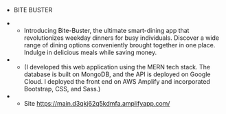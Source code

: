 * BITE BUSTER

* *  Introducing Bite-Buster, the ultimate smart-dining app that revolutionizes weekday dinners for busy individuals. Discover a wide range of dining options conveniently brought together in one place. Indulge in delicious meals while saving money.


* * (I developed this web application using the MERN tech stack. The database is built on MongoDB, and the API is deployed on Google Cloud. I deployed the front end on AWS Amplify and incorporated Bootstrap, CSS, and Sass.)


* * Site
https://main.d3qkj62q5kdmfa.amplifyapp.com/